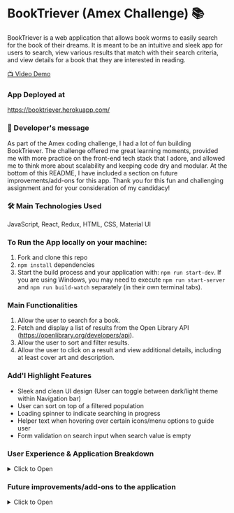 # BookTriever (Amex Challenge) 📚

BookTriever is a web application that allows book worms to easily search for the book of their dreams.
It is meant to be an intuitive and sleek app for users to search, view various results that match with their search criteria, and view details for a book that they are interested in reading.

[📺 Video Demo](https://www.youtube.com/watch?v=tJEINa_r5NU)

### App Deployed at

https://booktriever.herokuapp.com/

### 📝 Developer's message

As part of the Amex coding challenge, I had a lot of fun building BookTriever. The challenge offered me great learning moments, provided me with more practice on the front-end tech stack that I adore, and allowed me to think more about scalability and keeping code dry and modular. At the bottom of this README, I have included a section on future improvements/add-ons for this app.
Thank you for this fun and challenging assignment and for your consideration of my candidacy!

### 🛠️ Main Technologies Used

JavaScript, React, Redux, HTML, CSS, Material UI

### To Run the App locally on your machine:

1.  Fork and clone this repo
2.  `npm install` dependencies
3.  Start the build process and your application with: `npm run start-dev`. If you are using Windows, you may need to execute `npm run start-server` and `npm run build-watch` separately (in their own terminal tabs).

### Main Functionalities

1.  Allow the user to search for a book.
2.  Fetch and display a list of results from the Open Library API (https://openlibrary.org/developers/api).
3.  Allow the user to sort and filter results.
4.  Allow the user to click on a result and view additional details, including at least cover art and description.

### Add'l Highlight Features

* Sleek and clean UI design (User can toggle between dark/light theme within Navigation bar)
* User can sort on top of a filtered population
* Loading spinner to indicate searching in progress
* Helper text when hovering over certain icons/menu options to guide user
* Form validation on search input when search value is empty

### User Experience & Application Breakdown

  <details><summary>Click to Open</summary>

**The application can be split into 4 views:**

1.  🏠 **Home View**: What the user sees when they first enter the site. The UI is sleek and simple with the app logo and search bar. CSS was mainly used to stylize this view. Once the user provides a search input, the input is formatted and a GET request is made to Open Library Search API using formatted input. The response object is destructured and stored in the Redux store. If the user does not provide an input before submitting, an alert notfication will appear as part of form validation.

2.  📚 **Search Results View**: Upon submitting their search, the user will be navigated to this view showing a listing of books matching their search criteria. Here, they can also filter and sort (including sorting on a filtered population). When the user hovers over the sort and filter icons, there are instructions on what each menu does. The user can also use the Navigation Bar at the top to search for another book or click on a book result to view its details.
3.  📘 **Detail Book View**: The user can view details relating to the book including cover, description, editions, subjects, and main characters. All this information is based on availability within Open Library API. The user can also choose to search for another book in the Navigation bar at the top
4.  🔍 **Navigation bar with Search field**: The Navagation bar appears in both the Search Results and the Detail Book views. The user can choose to search for a book at any time during the browsing process. They can also click on the app logo to navigate to the home view. A cool feature implemented here is the switching to light/dark mode. A user can toggle the 'light' icon and the application will switch themes ( from light background to dark background).
    </details>

### Future improvements/add-ons to the application

<details><summary>Click to Open</summary>

* Implement user login functionality and database storage to enhance user experience where users can have more customization (i.e. user can save their favorite books, leave reviews, create notes)
* Implement TDD methodologies in workflow (i.e. Test front end with Enzyme)
* Include additional filtering and sorting options
* Refactor codebase to be more dry and modular. Think about different helper functions that can be used to acheive dissection/slicing/formatting of data to fit with this application
* Add an 'About me' page that details the features of the site
* Add additional features that enhance user experience and/or help with faster runtimes. Including but not limited to the following: lazy scroll/infinite scrolling/pagination, caching using localStorage to preserve state of app on page refresh, additional search options
  </details>
